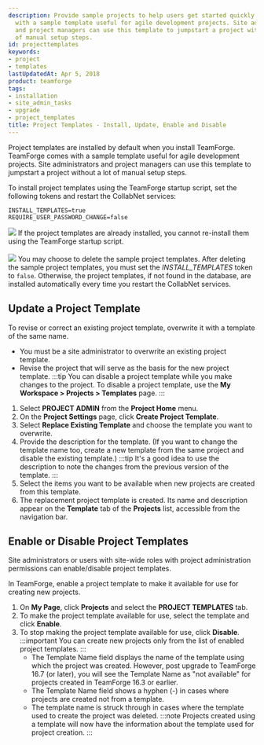 ```yaml
---
description: Provide sample projects to help users get started quickly. TeamForge comes
  with a sample template useful for agile development projects. Site administrators
  and project managers can use this template to jumpstart a project without a lot
  of manual setup steps.
id: projecttemplates
keywords:
- project
- templates
lastUpdatedAt: Apr 5, 2018
product: teamforge
tags:
- installation
- site_admin_tasks
- upgrade
- project_templates
title: Project Templates - Install, Update, Enable and Disable
---
```


Project templates are installed by default when you install TeamForge. TeamForge comes with a sample template useful for agile development projects. Site administrators and project managers can use this template to jumpstart a project without a lot of manual setup steps.

To install project templates using the TeamForge startup script, set the following tokens and restart the CollabNet services:

```shell
INSTALL_TEMPLATES=true    
REQUIRE_USER_PASSWORD_CHANGE=false 
````
![](/docs/assets/images/status-success-small.png) If the project templates are already installed, you cannot re-install them using the TeamForge startup script. <br></br>
![](/docs/assets/images/status-success-small.png) You may choose to delete the sample project templates. After deleting the sample project templates, you must set the _INSTALL_TEMPLATES_ token to `false`. Otherwise, the project templates, if not found in the database, are installed automatically every time you restart the CollabNet services.

## Update a Project Template
To revise or correct an existing project template, overwrite it with a template of the same name.

* You must be a site administrator to overwrite an existing project template.
* Revise the project that will serve as the basis for the new project template.
  :::tip
  You can disable a project template while you make changes to the project. To disable a project template, use the **My Workspace > Projects > Templates** page.
  :::

1. Select **PROJECT ADMIN** from the **Project Home** menu.
2. On the **Project Settings** page, click **Create Project Template**.
3. Select **Replace Existing Template** and choose the template you want to overwrite.
4. Provide the description for the template. (If you want to change the template name too, create a new template from the same project and disable the existing template.)
   :::tip
   It's a good idea to use the description to note the changes from the previous version of the template.
   :::
5. Select the items you want to be available when new projects are created from this template.
6. The replacement project template is created. Its name and description appear on the **Template** tab of the **Projects** list, accessible from the navigation bar.

## Enable or Disable Project Templates
Site administrators or users with site-wide roles with project administration permissions can enable/disable project templates.

In TeamForge, enable a project template to make it available for use for creating new projects.

1. On **My Page**, click **Projects** and select the **PROJECT TEMPLATES** tab.
2. To make the project template available for use, select the template and click **Enable**.
3. To stop making the project template available for use, click **Disable**.
   :::important
   You can create new projects only from the list of enabled project templates.
   :::
   * The Template Name field displays the name of the template using which the project was created. However, post upgrade to TeamForge 16.7 (or later), you will see the Template Name as "not available" for projects created in TeamForge 16.3 or earlier.
   * The Template Name field shows a hyphen (-) in cases where projects are created not from a template.
   * The template name is struck through in cases where the template used to create the project was deleted.
     :::note
     Projects created using a template will now have the information about the template used for project creation.
     :::

<!-- Commenting out the following section about install-project-templates.py as the script has been deprecated per Hussain. -->
<!-- ## Install Project Templates Manually

In the TeamForge installation directory, run the `install-project-templates.py` script.

```shell
cd /opt/collabnet/teamforge/installer/
./install-project-templates.py -V
````

Use a site administrator user name and password. For a new site, both the user name and password are `admin`.

:::tip
On some servers, it may take a few seconds for the SOAP server to be ready after installation. If `install-project-templates.py` returns an error, wait briefly and then try running it again.
::: -->


